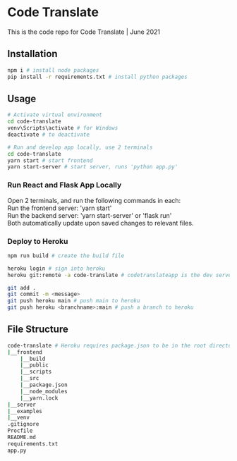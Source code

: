 # Code Translate
This is the code repo for Code Translate | June 2021

## Installation

```bash
npm i # install node packages
pip install -r requirements.txt # install python packages
```

## Usage  
```bash
# Activate virtual environment
cd code-translate
venv\Scripts\activate # for Windows
deactivate # to deactivate

# Run and develop app locally, use 2 terminals
cd code-translate
yarn start # start frontend
yarn start-server # start server, runs 'python app.py'
```


### Run React and Flask App Locally
Open 2 terminals, and run the following commands in each:  
Run the frontend server: 'yarn start'  
Run the backend server: 'yarn start-server' or 'flask run'  
Both automatically update upon saved changes to relevant files.


### Deploy to Heroku
```bash
npm run build # create the build file

heroku login # sign into heroku
heroku git:remote -a code-translate # codetranslateapp is the dev server, code-translate-app / code-translate is the production server

git add .
git commit -m <message>
git push heroku main # push main to heroku
git push heroku <branchname>:main # push a branch to heroku
```


## File Structure
```bash
code-translate # Heroku requires package.json to be in the root directory. This ideal file structure does not work.
|__frontend
    |__build
    |__public
    |__scripts
    |__src
    |__package.json
    |__node_modules
    |__yarn.lock
|__server
|__examples
|__venv
.gitignore
Procfile
README.md
requirements.txt
app.py
```